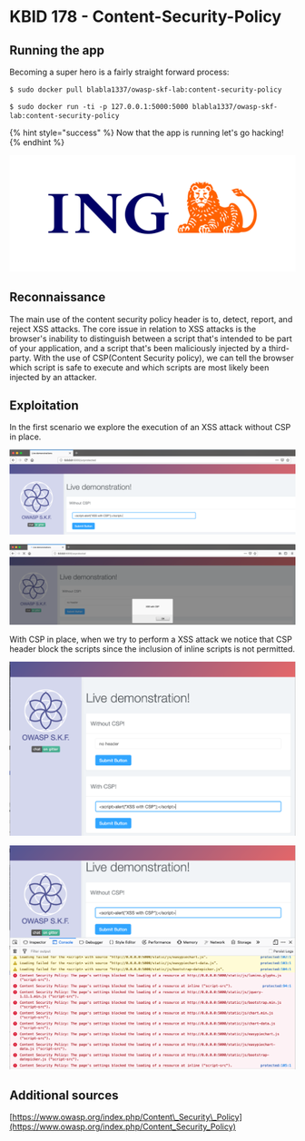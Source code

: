 # KBID 178 - Content-Security-Policy

## Running the app

Becoming a super hero is a fairly straight forward process:

```text
$ sudo docker pull blabla1337/owasp-skf-lab:content-security-policy
```

```text
$ sudo docker run -ti -p 127.0.0.1:5000:5000 blabla1337/owasp-skf-lab:content-security-policy
```

{% hint style="success" %}
 Now that the app is running let's go hacking!
{% endhint %}

![Docker image and write-up thanks to ING!](.gitbook/assets/ing_primary_logo.png)

## Reconnaissance

The main use of the content security policy header is to, detect, report, and reject XSS attacks. The core issue in relation to XSS attacks is the browser's inability to distinguish between a script that's intended to be part of your application, and a script that's been maliciously injected by a third-party. With the use of CSP\(Content Security policy\), we can tell the browser which script is safe to execute and which scripts are most likely been injected by an attacker.

## Exploitation

In the first scenario we explore the execution of an XSS attack without CSP in place.

![](.gitbook/assets/xss-without-csp.png)

![](.gitbook/assets/xss-without-csp1.png)

With CSP in place, when we try to perform a XSS attack we notice that CSP header block the scripts since the inclusion of inline scripts is not permitted.

![](.gitbook/assets/xss-with-csp.png)

![](.gitbook/assets/xss-with-csp1.png)

## Additional sources

[https://www.owasp.org/index.php/Content\_Security\_Policy](https://www.owasp.org/index.php/Content_Security_Policy)

